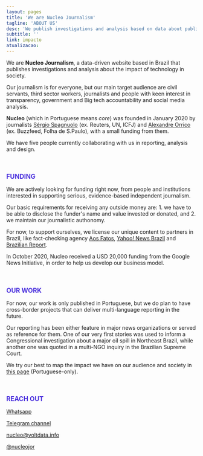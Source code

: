 ```yaml
---
layout: pages
title: 'We are Nucleo Journalism'
tagline: 'ABOUT US'
desc: 'We publish investigations and analysis based on data about public spending, social media and human rights'
subtitle: ''
link: impacto
atualizacao:
---
```


<style>
h2{text-transform:uppercase;font-size:1.2em;margin-bottom:15px;color:#4b31dd}
h4{margin-top:20px;}
.highlight{max-width:300px;text-transform:uppercase}
hr{margin: 50px 15%;border-bottom:1px dotted #212529}
</style>

We are **Nucleo Journalism**, a data-driven website based in Brazil that publishes investigations and analysis about the impact of technology in society.

Our journalism is for everyone, but our main target audience are civil servants, third sector workers, journalists and people with keen interest in transparency, government and Big tech accountability and social media analysis.

**Nucleo** (which in Portuguese means _core_) was founded in January 2020 by journalists [Sérgio Spagnuolo](https://twitter.com/sergiospagnuolo) (ex. Reuters, UN, ICFJ) and [Alexandre Orrico](https://twitter.com/alexorrico) (ex. Buzzfeed, Folha de S.Paulo), with a small funding from them.

We have five people currently collaborating with us in reporting, analysis and design.

<br>

## FUNDING

We are actively looking for funding right now, from people and institutions interested in supporting serious, evidence-based independent journalism.

Our basic requirements for receiving any outside money are: 1. we have to be able to disclose the funder's name and value invested or donated, and 2. we maintain our journalistic authonomy.

For now, to support ourselves, we license our unique content to partners in Brazil, like fact-checking agency [Aos Fatos](www.aosfatos.org), [Yahoo! News Brazil](https://br.noticias.yahoo.com/) and [Brazilian Report](https://brazilian.report/).

In October 2020, Nucleo received a USD 20,000 funding from the Google News Initiative, in order to help us develop our business model.

<br>

## OUR WORK

For now, our work is only published in Portuguese, but we do plan to have cross-border projects that can deliver multi-language reporting in the future.

Our reporting has been either feature in major news organizations or served as reference for them. One of our very first stories was used to inform a Congressional investigation about a major oil spill in Northeast Brazil, while another one was quoted in a multi-NGO inquiry in the Brazilian Supreme Court.

We try our best to map the impact we have on our audience and society in [this page](impacto) (Portuguese-only).

<br>

## REACH OUT

<i class="fab fa-whatsapp fa-lg"></i> [Whatsapp](https://wa.me/5511934441844)

<i class="fab fa-telegram fa-lg"></i> [Telegram channel](https://t.me/nucleojor )

<i class="far fa-envelope fa-lg"></i> [nucleo@voltdata.info](mailto:nucleo@voltdata.info)

<i class="fab fa-twitter fa-lg"></i> [@nucleojor](https://twitter.com/nucleojor)




<br>
<br>
